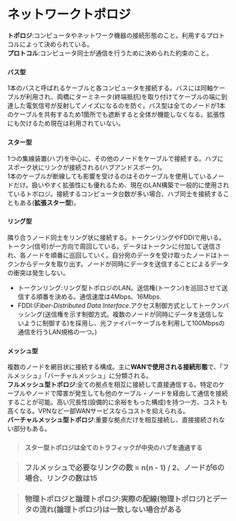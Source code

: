 # ネットワークトポロジ

**トポロジ**:コンピュータやネットワーク機器の接続形態のこと。利用するプロトコルによって決められている。  
**プロトコル**:コンピュータ同士が通信を行うために決められた約束のこと。

### **`バス型`**
1本のバスと呼ばれるケーブルと各コンピュータを接続する。バスには同軸ケーブルが利用され、両橋にターミネータ(終端抵抗)を取り付けてケーブルの端に到達した電気信号が反射してノイズになるのを防ぐ。バス型は全てのノードが1本のケーブルを共有するため1箇所でも遮断すると全体が機能しなくなる。拡張性にも欠けるため現在は利用されていない。

### **`スター型`**
1つの集線装置(ハブ)を中心に、その他のノードをケーブルで接続する。ハブにスポーク状にリンクが接続される(ハブアンドスポーク)。  
1本のケーブルが断線しても影響を受けるのはそのケーブルを使用しているノードだけ。扱いやすく拡張性にも優れるため、現在のLAN構築で一般的に使用されているトポロジ。接続するコンピュータ台数が多い場合、ハブ同士を接続することもある(**拡張スター型**)。

### **`リング型`**
隣り合うノード同士をリング状に接続する。トークンリングやFDDIで用いる。トークン(信号)が一方向で周回している。データはトークンに付加して送信され、各ノードを順番に巡回していく。自分宛のデータを受け取ったノードはトークンからデータを取り出す。ノードが同時にデータを送信することによるデータの衝突は発生しない。  
- トークンリング:リング型トポロジのLAN。送信権(トークン)を巡回させて送信する順番を決める。通信速度は4Mbps、16Mbps.  
- FDDI:(*Fiber-Distributed Data Interface*.アクセス制御方式としてトークンバッシング(送信権を示す制御方式。複数のノードが同時にデータを送信しないように制御する)を採用し、光ファイバーケーブルを利用して100Mbpsの通信を行うLAN規格の一つ。)

### **`メッシュ型`**
複数のノードを網目状に接続する構成。主に**WANで使用される接続形態**で、「フルメッシュ」「バーチャルメッシュ」に分類される。  
**フルメッシュ型トポロジ**:全ての拠点を相互に接続して直接通信する。特定のケーブルやノードで障害が発生しても他のケーブル・ノードを経由して通信を接続することが可能。高い冗長性(設備的に余裕をもった構成)を持つ一方、コストも高くなる。VPNなど一部WANサービスならコストを抑えられる。  
**バーチャルメッシュ型トポロジ**:重要な拠点だけを相互接続し、直接接続されない部分もある。

> ### `スター型トポロジは全てのトラフィックが中央のハブを通過する`

> ### フルメッシュで必要なリンクの数 = n(n - 1) / 2、ノードが6の場合、リンクの数は15

> ### 物理トポロジと論理トポロジ:実際の配線(物理トポロジ)とデータの流れ(論理トポロジ)は一致しない場合がある
